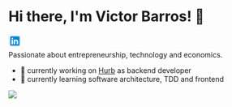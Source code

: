 # Hi there, I'm Victor Barros! 👋

<a href="https://www.linkedin.com/in/victor-almeida-barros/?locale=en_US">
  <img align="left" width="25px" src="https://raw.githubusercontent.com/victorabarros/victorabarros/master/assets/linkedin.jpeg" />
</a>
<br />

Passionate about entrepreneurship, technology and economics.

- 🔭 currently working on [Hurb](http://github.com/hurbcom) as backend developer
- 🌱 currently learning software architecture, TDD and frontend

<a>
  <img src="https://github-readme-stats.anuraghazra1.vercel.app/api/top-langs/?username=victorabarros&count_private=true&layout=compact&hide=shell" />
</a>
<!-- https://github.com/anuraghazra/github-readme-stats -->

<!--
**victorabarros/victorabarros** is a ✨ _special_ ✨ repository because its `README.md` (this file) appears on your GitHub profile.

Here are some ideas to get you started:

- 🔭 I’m currently working on ...
- 🌱 I’m currently learning ...
- 👯 I’m looking to collaborate on ...
- 🤔 I’m looking for help with ...
- 💬 Ask me about ...
- 📫 How to reach me: ...
- 😄 Pronouns: ...
- ⚡ Fun fact: ...
-->
